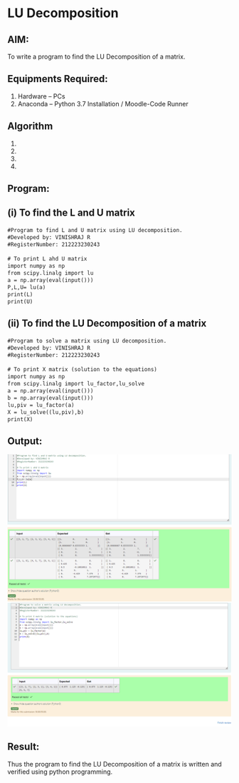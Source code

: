 # LU Decomposition 

## AIM:
To write a program to find the LU Decomposition of a matrix.

## Equipments Required:
1. Hardware – PCs
2. Anaconda – Python 3.7 Installation / Moodle-Code Runner

## Algorithm
1. 
2. 
3. 
4. 

## Program:
## (i) To find the L and U matrix
```
#Program to find L and U matrix using LU decomposition.
#Developed by: VINISHRAJ R
#RegisterNumber: 212223230243

# To print L ahd U matrix
import numpy as np
from scipy.linalg import lu
a = np.array(eval(input()))
P,L,U= lu(a)
print(L)
print(U)

```
## (ii) To find the LU Decomposition of a matrix
```
#Program to solve a matrix using LU decomposition.
#Developed by: VINISHRAJ R
#RegisterNumber: 212223230243

# To print X matrix (solution to the equations)
import numpy as np
from scipy.linalg import lu_factor,lu_solve
a = np.array(eval(input()))
b = np.array(eval(input()))
lu,piv = lu_factor(a)
X = lu_solve((lu,piv),b)
print(X)

```

## Output:
![alt text](<Screenshot 2024-04-22 204840.png>)
![alt text](<Screenshot 2024-04-22 204915.png>)

## Result:
Thus the program to find the LU Decomposition of a matrix is written and verified using python programming.

